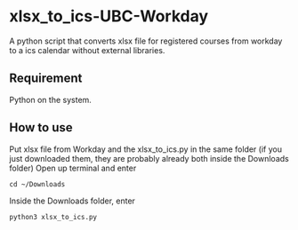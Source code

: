 # xlsx_to_ics-UBC-Workday
A python script that converts xlsx file for registered courses from workday to a ics calendar without external libraries.
## Requirement
Python on the system.
## How to use
Put xlsx file from Workday and the xlsx_to_ics.py in the same folder (if you just downloaded them, they are probably already both inside the Downloads folder)
Open up terminal and enter
```
cd ~/Downloads
```
Inside the Downloads folder, enter
```
python3 xlsx_to_ics.py
```
